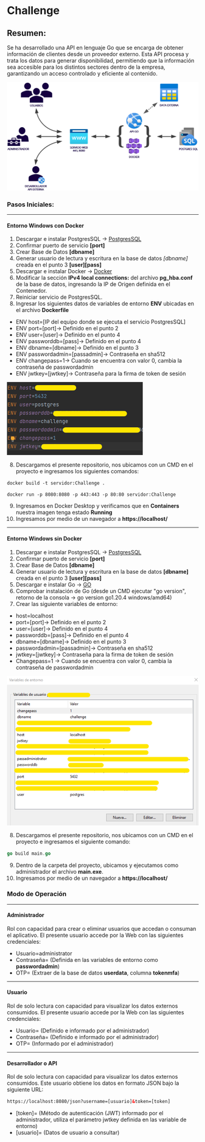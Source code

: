 # Challenge

## Resumen:

Se ha desarrollado una API en lenguaje Go que se encarga de obtener información de clientes desde un proveedor externo. Esta API procesa y trata los datos para generar disponibilidad, permitiendo que la información sea accesible para los distintos sectores dentro de la empresa, garantizando un acceso controlado y eficiente al contenido.

![](https://github.com/JossephRojasSantos/Challenge/blob/main/png/Diagrama%20-%20Arquitectura.png)

### Pasos Iniciales:
------
#### Entorno Windows con Docker

1. Descargar e instalar PostgresSQL ->  [PostgresSQL](https://get.enterprisedb.com/postgresql/postgresql-10.23-1-windows.exe)
2. Confirmar puerto de servicio **[port]**
3. Crear Base de Datos **[dbname]**
4. Generar usuario de lectura y escritura en la base de datos *[dbname]* creada en el punto 3 **[user][pass]**
5. Descargar e instalar Docker -> [Docker](https://desktop.docker.com/win/main/amd64/Docker%20Desktop%20Installer.exe)
6. Modificar la sección **IPv4 local connections:** del archivo **pg_hba.conf** de la base de datos, ingresando la IP de Origen definida en el Contenedor.
7. Reiniciar servicio de PostgresSQL. 
8. Ingresar los siguientes datos de variables de entorno **ENV** ubicadas en el archivo **Dockerfile**

* ENV host=[IP del equipo donde se ejecuta el servicio PostgresSQL]
* ENV port=[port]-> Definido en el punto 2
* ENV user=[user]-> Definido en el punto 4
* ENV passworddb=[pass]-> Definido en el punto 4
* ENV dbname=[dbname]-> Definido en el punto 3
* ENV passwordadmin=[passadmin]-> Contraseña en sha512
* ENV changepass=1-> Cuando se encuentra con valor 0, cambia la contraseña de passwordadmin 
* ENV jwtkey=[jwtkey]-> Contraseña para la firma de token de sesión

![](https://github.com/JossephRojasSantos/Challenge/blob/main/png/ENVDockerFile.png)

8. Descargamos el presente repositorio, nos ubicamos con un CMD en el proyecto e ingresamos los siguientes comandos:
```docker
docker build -t servidor:Challenge .
```
```docker
docker run -p 8080:8080 -p 443:443 -p 80:80 servidor:Challenge
```
9. Ingresamos en Docker Desktop y verificamos que en **Containers** nuestra imagen tenga estado **Running**
10. Ingresamos por medio de un navegador a **https://localhost/**
------
#### Entorno Windows sin Docker

1. Descargar e instalar PostgresSQL ->  [PostgresSQL](https://get.enterprisedb.com/postgresql/postgresql-10.23-1-windows.exe)
2. Confirmar puerto de servicio **[port]**
3. Crear Base de Datos **[dbname]**
4. Generar usuario de lectura y escritura en la base de datos **[dbname]** creada en el punto 3 **[user][pass]**
5. Descargar e instalar Go -> [GO](https://dl.google.com/go/go1.20.4.windows-amd64.msi)
6. Comprobar instalación de Go (desde un CMD ejecutar "go version", retorno de la consola -> go version go1.20.4 windows/amd64)
7. Crear las siguiente variables de entorno:

* host=localhost
* port=[port]-> Definido en el punto 2
* user=[user]-> Definido en el punto 4
* passworddb=[pass]-> Definido en el punto 4
* dbname=[dbname]-> Definido en el punto 3
* passwordadmin=[passadmin]-> Contraseña en sha512
* jwtkey=[jwtkey]-> Contraseña para la firma de token de sesión
* Changepass=1 -> Cuando se encuentra con valor 0, cambia la contraseña de passwordadmin 


![](https://github.com/JossephRojasSantos/Challenge/blob/main/png/Variables%20de%20Entorno.png)

8. Descargamos el presente repositorio, nos ubicamos con un CMD en el proyecto e ingresamos el siguiente comando:
```go
go build main.go
```
9. Dentro de la carpeta del proyecto, ubicamos y ejecutamos como administrador el archivo **main.exe**.    
10. Ingresamos por medio de un navegador a **https://localhost/**

### Modo de Operación 

------
#### Administrador

Rol con capacidad para crear o eliminar usuarios que accedan o consuman el aplicativo. El presente usuario accede por la Web con las siguientes credenciales:

* Usuario=administrator
* Contraseña= (Definida en las variables de entorno como **passwordadmin**)
* OTP= (Extraer de la base de datos **userdata**, columna **tokenmfa**)

------
#### Usuario

Rol de solo lectura con capacidad para visualizar los datos externos consumidos. El presente usuario accede por la Web con las siguientes credenciales:

* Usuario= (Definido e informado por el administrador)
* Contraseña= (Definido e informado por el administrador)
* OTP= (Informado por el administrador)

------
#### Desarrollador o API

Rol de solo lectura con capacidad para visualizar los datos externos consumidos. Este usuario obtiene los datos en formato JSON bajo la siguiente URL:

```html
https://localhost:8080/json?username=[usuario]&token=[token]
```

* [token]= (Método de autenticación (JWT) informado por el administrador, utiliza el parámetro jwtkey definida en las variable de entorno)
* [usuario]= (Datos de usuario a consultar)
